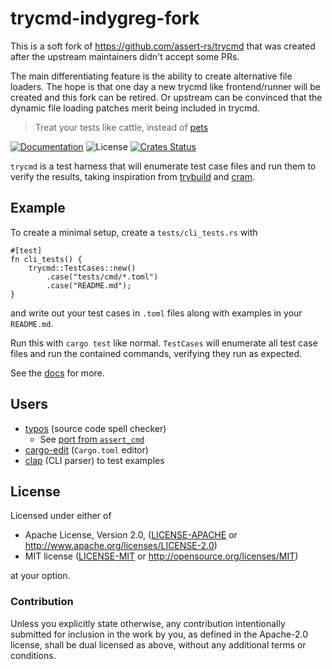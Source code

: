 # trycmd-indygreg-fork

This is a soft fork of https://github.com/assert-rs/trycmd that
was created after the upstream maintainers didn't accept some PRs.

The main differentiating feature is the ability to create alternative
file loaders. The hope is that one day a new trycmd like frontend/runner
will be created and this fork can be retired. Or upstream can be convinced
that the dynamic file loading patches merit being included in trycmd.

> Treat your tests like cattle, instead of [pets](https://docs.rs/snapbox)

[![Documentation](https://img.shields.io/badge/docs-master-blue.svg)][Documentation]
![License](https://img.shields.io/crates/l/trycmd.svg)
[![Crates Status](https://img.shields.io/crates/v/trycmd.svg)](https://crates.io/crates/trycmd)

`trycmd` is a test harness that will enumerate test case files and run them to verify the
results, taking inspiration from
[trybuild](https://crates.io/crates/trybuild) and [cram](https://bitheap.org/cram/).

## Example

To create a minimal setup, create a `tests/cli_tests.rs` with
```rust,no_run
#[test]
fn cli_tests() {
    trycmd::TestCases::new()
        .case("tests/cmd/*.toml")
        .case("README.md");
}
```
and write out your test cases in `.toml` files along with examples in your `README.md`.

Run this with `cargo test` like normal.  `TestCases` will enumerate all test case files and
run the contained commands, verifying they run as expected.

See the [docs](http://docs.rs/trycmd) for more.

## Users

- [typos](https://github.com/crate-ci/typos) (source code spell checker)
  - See [port from `assert_cmd`](https://github.com/crate-ci/typos/compare/a8ae8a5..cdfdc4084c928423211c6a80acbd24dbed7108f6)
- [cargo-edit](https://github.com/killercup/cargo-edit) (`Cargo.toml` editor)
- [clap](https://github.com/clap-rs/clap/) (CLI parser) to test examples

## License

Licensed under either of

 * Apache License, Version 2.0, ([LICENSE-APACHE](LICENSE-APACHE) or http://www.apache.org/licenses/LICENSE-2.0)
 * MIT license ([LICENSE-MIT](LICENSE-MIT) or http://opensource.org/licenses/MIT)

at your option.

### Contribution

Unless you explicitly state otherwise, any contribution intentionally
submitted for inclusion in the work by you, as defined in the Apache-2.0
license, shall be dual licensed as above, without any additional terms or
conditions.

[Crates.io]: https://crates.io/crates/trycmd
[Documentation]: https://docs.rs/trycmd
